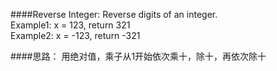 ####Reverse Integer:
Reverse digits of an integer.  
Example1: x = 123, return 321  
Example2: x = -123, return -321  


####思路：
用绝对值，乘子从1开始依次乘十，除十，再依次除十
